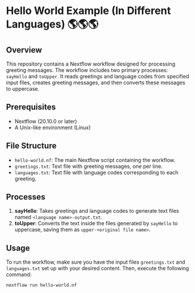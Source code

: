 # Hello World Example (In Different Languages) 🌎🌎🌎

## Overview
This repository contains a Nextflow workflow designed for processing greeting messages. The workflow includes two primary processes: `sayHello` and `toUpper`. It reads greetings and language codes from specified input files, creates greeting messages, and then converts these messages to uppercase.

## Prerequisites
- Nextflow (20.10.0 or later)
- A Unix-like environment (Linux)

## File Structure
- `hello-world.nf`: The main Nextflow script containing the workflow.
- `greetings.txt`: Text file with greeting messages, one per line.
- `languages.txt`: Text file with language codes corresponding to each greeting.

## Processes
1. **sayHello**: Takes greetings and language codes to generate text files named `<language name>-output.txt`.
2. **toUpper**: Converts the text inside the files generated by `sayHello` to uppercase, saving them as `upper-<original file name>`.

## Usage
To run the workflow, make sure you have the input files `greetings.txt` and `languages.txt` set up with your desired content. Then, execute the following command:


```nextflow run hello-world.nf```

